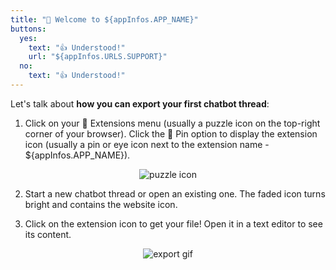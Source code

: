 ```yaml
---
title: "👋 Welcome to ${appInfos.APP_NAME}"
buttons:
  yes:
    text: "👍 Understood!"
    url: "${appInfos.URLS.SUPPORT}"
  no:
    text: "👍 Understood!"
---
```

Let's talk about **how you can export your first chatbot thread**:
1. Click on your 🧩 Extensions menu (usually a puzzle icon on the top-right corner of your browser).
Click the 📍 Pin option to display the extension icon (usually a pin or eye icon next to the extension name - ${appInfos.APP_NAME}).

<div style="text-align: center"><img src="assets/captures/puzzle_chrome.png" alt="puzzle icon"></div>

2. Start a new chatbot thread or open an existing one. The faded icon turns bright and contains the website icon.

3. Click on the extension icon to get your file! Open it in a text editor to see its content.

<div style="text-align: center"><img src="https://hugocollin.com/assets/work/Gif2_SaveMyPhind.gif" alt="export gif"></div>
